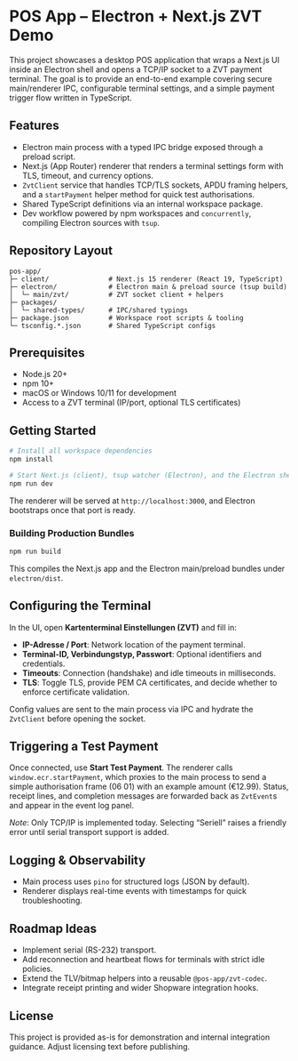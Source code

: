 # POS App – Electron + Next.js ZVT Demo

This project showcases a desktop POS application that wraps a Next.js UI inside an Electron shell and opens a TCP/IP socket to a ZVT payment terminal. The goal is to provide an end-to-end example covering secure main/renderer IPC, configurable terminal settings, and a simple payment trigger flow written in TypeScript.

## Features
- Electron main process with a typed IPC bridge exposed through a preload script.
- Next.js (App Router) renderer that renders a terminal settings form with TLS, timeout, and currency options.
- `ZvtClient` service that handles TCP/TLS sockets, APDU framing helpers, and a `startPayment` helper method for quick test authorisations.
- Shared TypeScript definitions via an internal workspace package.
- Dev workflow powered by npm workspaces and `concurrently`, compiling Electron sources with `tsup`.

## Repository Layout
```
pos-app/
├─ client/               # Next.js 15 renderer (React 19, TypeScript)
├─ electron/             # Electron main & preload source (tsup build)
│  └─ main/zvt/          # ZVT socket client + helpers
├─ packages/
│  └─ shared-types/      # IPC/shared typings
├─ package.json          # Workspace root scripts & tooling
└─ tsconfig.*.json       # Shared TypeScript configs
```

## Prerequisites
- Node.js 20+
- npm 10+
- macOS or Windows 10/11 for development
- Access to a ZVT terminal (IP/port, optional TLS certificates)

## Getting Started

```bash
# Install all workspace dependencies
npm install

# Start Next.js (client), tsup watcher (Electron), and the Electron shell
npm run dev
```

The renderer will be served at `http://localhost:3000`, and Electron bootstraps once that port is ready.

### Building Production Bundles
```bash
npm run build
```

This compiles the Next.js app and the Electron main/preload bundles under `electron/dist`.

## Configuring the Terminal
In the UI, open **Kartenterminal Einstellungen (ZVT)** and fill in:
- **IP-Adresse / Port**: Network location of the payment terminal.
- **Terminal-ID, Verbindungstyp, Passwort**: Optional identifiers and credentials.
- **Timeouts**: Connection (handshake) and idle timeouts in milliseconds.
- **TLS**: Toggle TLS, provide PEM CA certificates, and decide whether to enforce certificate validation.

Config values are sent to the main process via IPC and hydrate the `ZvtClient` before opening the socket.

## Triggering a Test Payment
Once connected, use **Start Test Payment**. The renderer calls `window.ecr.startPayment`, which proxies to the main process to send a simple authorisation frame (06 01) with an example amount (€12.99). Status, receipt lines, and completion messages are forwarded back as `ZvtEvent`s and appear in the event log panel.

_Note_: Only TCP/IP is implemented today. Selecting “Seriell” raises a friendly error until serial transport support is added.

## Logging & Observability
- Main process uses `pino` for structured logs (JSON by default).
- Renderer displays real-time events with timestamps for quick troubleshooting.

## Roadmap Ideas
- Implement serial (RS-232) transport.
- Add reconnection and heartbeat flows for terminals with strict idle policies.
- Extend the TLV/bitmap helpers into a reusable `@pos-app/zvt-codec`.
- Integrate receipt printing and wider Shopware integration hooks.

## License
This project is provided as-is for demonstration and internal integration guidance. Adjust licensing text before publishing.
